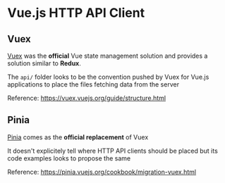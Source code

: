 # Vue.js HTTP API Client

## Vuex

[Vuex](https://vuex.vuejs.org/) was the **official** Vue state management solution and provides a solution similar to **Redux**.

The `api/` folder looks to be the convention pushed by Vuex for Vue.js applications to place the files fetching data from the server

Reference: https://vuex.vuejs.org/guide/structure.html

## Pinia

[Pinia](https://pinia.vuejs.org/) comes as the **official replacement** of Vuex

It doesn't explicitely tell where HTTP API clients should be placed but its code examples looks to propose the same


Reference: https://pinia.vuejs.org/cookbook/migration-vuex.html
